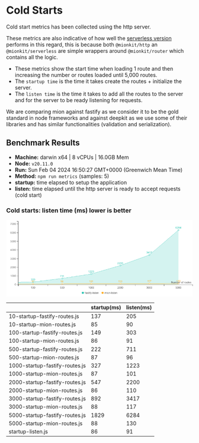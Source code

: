 # Cold Starts

Cold start metrics has been collected using the http server.

These metrics are also indicative of how well the [serverless version](https://github.com/mionkit/mion/tree/master/packages/serverless) performs in this regard, this is because both `@mionkit/http` an `@mionkit/serverless` are simple wrappers around `@mionkit/router` which contains all the logic.

- These metrics show the start time when loading 1 route and then increasing the number or routes loaded until 5,000 routes.
- The `startup time` is the time it takes create the routes + initialize the server.
- The `listen time` is the time it takes to add all the routes to the server and for the server to be ready listening for requests.

We are comparing mion against fastify as we consider it to be the gold standard in node frameworks and against deepkit as we use some of their libraries and has similar functionalities (validation and serialization).

## Benchmark Results
* __Machine:__ darwin x64 | 8 vCPUs | 16.0GB Mem
* __Node:__ `v20.11.0`
* __Run:__ Sun Feb 04 2024 16:50:27 GMT+0000 (Greenwich Mean Time)
* __Method:__ `npm run metrics` (samples: 5)
* __startup:__ time elapsed to setup the application
* __listen:__ time elapsed until the http server is ready to accept requests (cold start)

### Cold starts:  listen time (ms) lower is better 

![benchmarks](assets/public/charts/cold-starts.png)



  | | startup(ms) | listen(ms) |
  |-| -           | -          |
| 10-startup-fastify-routes.js | 137 | 205 |
| 10-startup-mion-routes.js | 85 | 90 |
| 100-startup-fastify-routes.js | 149 | 303 |
| 100-startup-mion-routes.js | 86 | 91 |
| 500-startup-fastify-routes.js | 222 | 711 |
| 500-startup-mion-routes.js | 87 | 96 |
| 1000-startup-fastify-routes.js | 327 | 1223 |
| 1000-startup-mion-routes.js | 87 | 101 |
| 2000-startup-fastify-routes.js | 547 | 2200 |
| 2000-startup-mion-routes.js | 86 | 110 |
| 3000-startup-fastify-routes.js | 892 | 3417 |
| 3000-startup-mion-routes.js | 88 | 117 |
| 5000-startup-fastify-routes.js | 1829 | 6284 |
| 5000-startup-mion-routes.js | 88 | 130 |
| startup-listen.js | 86 | 91 |
